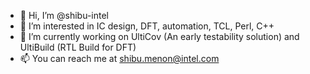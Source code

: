 - 👋 Hi, I’m @shibu-intel
- 👀 I’m interested in IC design, DFT, automation, TCL, Perl, C++
- 🌱 I’m currently working on UltiCov (An early testability solution) and UltiBuild (RTL Build for DFT)
- 📫 You can reach me at shibu.menon@intel.com

<!---
shibu-intel/shibu-intel is a ✨ special ✨ repository because its `README.md` (this file) appears on your GitHub profile.
You can click the Preview link to take a look at your changes.
--->
